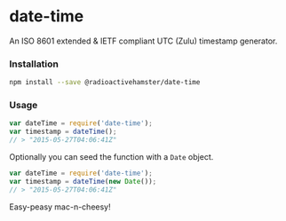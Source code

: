 # date-time
An ISO 8601 extended &amp; IETF compliant UTC (Zulu) timestamp generator.


### Installation

```sh
npm install --save @radioactivehamster/date-time
```

### Usage

```js
var dateTime = require('date-time');
var timestamp = dateTime();
// > "2015-05-27T04:06:41Z"
```

Optionally you can seed the function with a `Date` object.

```js
var dateTime = require('date-time');
var timestamp = dateTime(new Date());
// > "2015-05-27T04:06:41Z"
```

Easy-peasy mac-n-cheesy!
